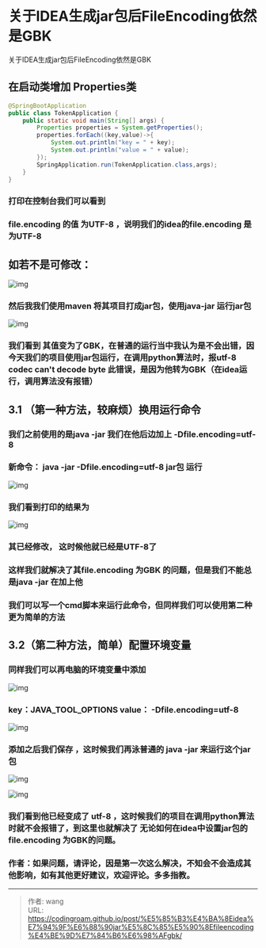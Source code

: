 # 关于IDEA生成jar包后FileEncoding依然是GBK

关于IDEA生成jar包后FileEncoding依然是GBK
<!--more-->


## 在启动类增加 Properties类

```java
@SpringBootApplication
public class TokenApplication {
    public static void main(String[] args) {
        Properties properties = System.getProperties();
        properties.forEach((key,value)->{
            System.out.println("key = " + key);
            System.out.println("value = " + value);
        });
        SpringApplication.run(TokenApplication.class,args);
    }
}
```

### 打印在控制台我们可以看到

### file.encoding 的值 为UTF-8 ，说明我们的idea的file.encoding 是为UTF-8

## 如若不是可修改：


![img](https://img-blog.csdnimg.cn/fcbb7addfd264ddfbb9cc67490d25783.png)



### 然后我我们使用maven 将其项目打成jar包，使用java-jar 运行jar包


![img](https://img-blog.csdnimg.cn/c2fcefd8ac724f369075ad668c42c8c9.png)

### 我们看到 其值变为了GBK，在普通的运行当中我认为是不会出错，因今天我们的项目使用jar包运行，在调用python算法时，报utf-8 codec can't decode byte 此错误，是因为他转为GBK（在idea运行，调用算法没有报错）


## 3.1 （第一种方法，较麻烦）换用运行命令

### 我们之前使用的是java -jar 我们在他后边加上 -Dfile.encoding=utf-8

### 新命令： java -jar -Dfile.encoding=utf-8 jar包 运行


![img](https://img-blog.csdnimg.cn/e2f3f2c1185d443e9520edcefd51fcbf.png)

### 我们看到打印的结果为


![img](https://img-blog.csdnimg.cn/096bc14cbc4349219247a0a81277964f.png)

### 其已经修改， 这时候他就已经是UTF-8了

### 这样我们就解决了其file.encoding 为GBK 的问题，但是我们不能总是java -jar 在加上他

### 我们可以写一个cmd脚本来运行此命令，但同样我们可以使用第二种更为简单的方法

## 3.2（第二种方法，简单）配置环境变量

### 同样我们可以再电脑的环境变量中添加


![img](https://img-blog.csdnimg.cn/84efff3acce34cc2a1c1202c5f5aa29e.png)



### key：JAVA_TOOL_OPTIONS value： -Dfile.encoding=utf-8


![img](https://img-blog.csdnimg.cn/6c5d6632d7d4465a9b12b3a91fc3947c.png)

### 添加之后我们保存 ，这时候我们再泳普通的 java -jar 来运行这个jar包


![img](https://img-blog.csdnimg.cn/f8115f5449e5469199ef881ffb5ec834.png)


![img](https://img-blog.csdnimg.cn/aeb66b6039044a479730abcf4a4bbad6.png)&nbsp;

### 我们看到他已经变成了 utf-8 ，这时候我们的项目在调用python算法时就不会报错了，到这里也就解决了 无论如何在idea中设置jar包的file.encoding 为GBK的问题。

### 作者：如果问题，请评论，因是第一次这么解决，不知会不会造成其他影响，如有其他更好建议，欢迎评论。多多指教。



---

> 作者: wang  
> URL: https://codingroam.github.io/post/%E5%85%B3%E4%BA%8Eidea%E7%94%9F%E6%88%90jar%E5%8C%85%E5%90%8Efileencoding%E4%BE%9D%E7%84%B6%E6%98%AFgbk/  

